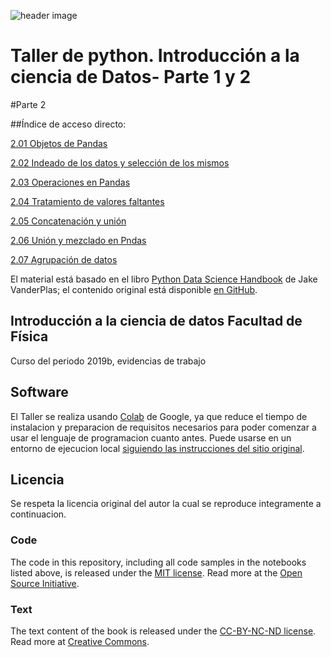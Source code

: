 ![header image](https://www.uv.mx/ffia/files/2012/09/playerLogo2.jpg)

# Taller de python. Introducción a la ciencia de Datos- Parte 1 y 2
#Parte 2

##Índice de acceso directo:

[2.01 Objetos de Pandas](https://colab.research.google.com/github/htapiagroup/manipulacion-de-datos-con-pandas-EisaacJC/blob/master/notebooks/02.01-Introducing-Pandas-Objects.ipynb)

[2.02 Indeado de los datos y selección de los mismos](https://colab.research.google.com/github/htapiagroup/manipulacion-de-datos-con-pandas-EisaacJC/blob/master/notebooks/02.02-Data-Indexing-and-Selection.ipynb)

[2.03 Operaciones en Pandas](https://colab.research.google.com/github/htapiagroup/manipulacion-de-datos-con-pandas-EisaacJC/blob/master/notebooks/02.03-Operations-in-Pandas.ipynb)

[2.04 Tratamiento de valores faltantes](https://colab.research.google.com/github/htapiagroup/manipulacion-de-datos-con-pandas-EisaacJC/blob/master/notebooks/02.04-Missing-Values.ipynb)

[2.05 Concatenación y unión](https://colab.research.google.com/github/htapiagroup/manipulacion-de-datos-con-pandas-EisaacJC/blob/master/notebooks/02.05-Concat-And-Append.ipynb)

[2.06 Unión y mezclado en Pndas](https://colab.research.google.com/github/htapiagroup/manipulacion-de-datos-con-pandas-EisaacJC/blob/master/notebooks/02.06-Merge-and-Join.ipynb)

[2.07 Agrupación de datos](https://colab.research.google.com/github/htapiagroup/manipulacion-de-datos-con-pandas-EisaacJC/blob/master/notebooks/02.07-Aggregation-and-Grouping.ipynb)








El material está basado en el libro [Python Data Science Handbook](http://shop.oreilly.com/product/0636920034919.do) de Jake VanderPlas; el contenido original está disponible [en GitHub](https://github.com/jakevdp/PythonDataScienceHandbook).

## Introducción a la ciencia de datos Facultad de Física
Curso del periodo 2019b, evidencias de trabajo
## Software

El Taller se realiza usando [Colab](https://colab.research.google.com/) de Google, ya que reduce el tiempo de instalacion y preparacion de requisitos necesarios para poder comenzar a usar el lenguaje de programacion cuanto antes. Puede usarse en un entorno de ejecucion local [siguiendo las instrucciones del sitio original](https://github.com/jakevdp/PythonDataScienceHandbook).

## Licencia
Se respeta la licencia original del autor la cual se reproduce integramente a continuacion.

### Code
The code in this repository, including all code samples in the notebooks listed above, is released under the [MIT license](LICENSE-CODE). Read more at the [Open Source Initiative](https://opensource.org/licenses/MIT).

### Text
The text content of the book is released under the [CC-BY-NC-ND license](LICENSE-TEXT). Read more at [Creative Commons](https://creativecommons.org/licenses/by-nc-nd/3.0/us/legalcode).
